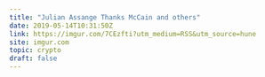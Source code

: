 ```yaml
---
title: "Julian Assange Thanks McCain and others"
date: 2019-05-14T10:31:50Z
link: https://imgur.com/7CEzfti?utm_medium=RSS&utm_source=hune
site: imgur.com
topic: crypto
draft: false
---
```

